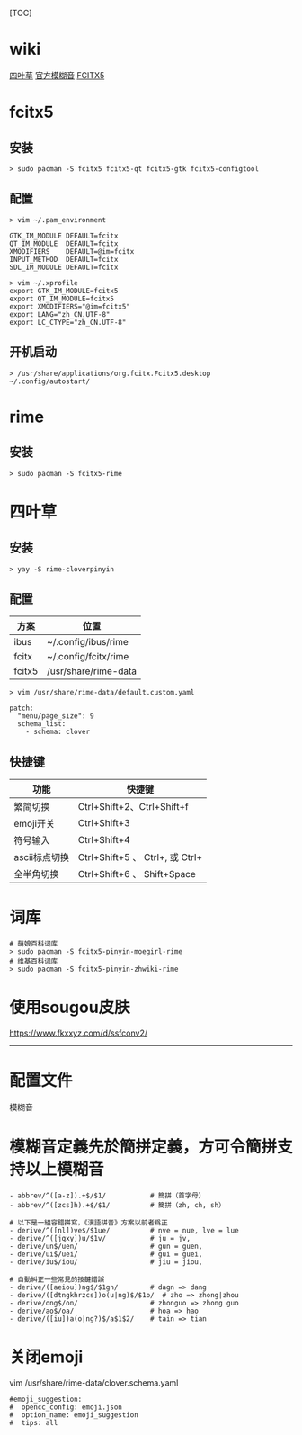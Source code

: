 [TOC]

# wiki
[四叶草](https://github.com/fkxxyz/rime-cloverpinyin/wiki)
[官方模糊音](https://gist.github.com/lotem/2320943)
[FCITX5](https://wiki.archlinux.org/title/Fcitx5_(%E7%AE%80%E4%BD%93%E4%B8%AD%E6%96%87)#IntelliJ_%E7%B3%BB%E5%88%97%E8%BD%AF%E4%BB%B6%E7%9A%84_IDE_%E4%B8%AD%E8%BE%93%E5%85%A5%E6%A1%86%E4%BD%8D%E7%BD%AE%E4%B8%8D%E6%AD%A3%E7%A1%AE)

# fcitx5
## 安装
```
> sudo pacman -S fcitx5 fcitx5-qt fcitx5-gtk fcitx5-configtool
```

## 配置
```
> vim ~/.pam_environment

GTK_IM_MODULE DEFAULT=fcitx
QT_IM_MODULE  DEFAULT=fcitx
XMODIFIERS    DEFAULT=@im=fcitx
INPUT_METHOD  DEFAULT=fcitx
SDL_IM_MODULE DEFAULT=fcitx

> vim ~/.xprofile
export GTK_IM_MODULE=fcitx5
export QT_IM_MODULE=fcitx5
export XMODIFIERS="@im=fcitx5"
export LANG="zh_CN.UTF-8"
export LC_CTYPE="zh_CN.UTF-8"
```

## 开机启动
```
> /usr/share/applications/org.fcitx.Fcitx5.desktop ~/.config/autostart/
```

# rime
## 安装
```
> sudo pacman -S fcitx5-rime
```

# 四叶草
## 安装
```
> yay -S rime-cloverpinyin
```

## 配置
| 方案   | 位置                 |
| ------ | -------------------- |
| ibus   | ~/.config/ibus/rime  |
| fcitx  | ~/.config/fcitx/rime |
| fcitx5 | /usr/share/rime-data |

```
> vim /usr/share/rime-data/default.custom.yaml

patch:
  "menu/page_size": 9
  schema_list:
    - schema: clover
```

## 快捷键
| 功能          | 快捷键                          |
| ------------- | ------------------------------- |
| 繁简切换      | Ctrl+Shift+2、Ctrl+Shift+f      |
| emoji开关     | Ctrl+Shift+3                    |
| 符号输入      | Ctrl+Shift+4                    |
| ascii标点切换 | Ctrl+Shift+5 、 Ctrl+, 或 Ctrl+ |
| 全半角切换    | Ctrl+Shift+6 、 Shift+Space     |

# 词库
```
# 萌娘百科词库
> sudo pacman -S fcitx5-pinyin-moegirl-rime
# 维基百科词库
> sudo pacman -S fcitx5-pinyin-zhwiki-rime
```

# 使用sougou皮肤
https://www.fkxxyz.com/d/ssfconv2/


---

# 配置文件
模糊音

# 模糊音定義先於簡拼定義，方可令簡拼支持以上模糊音
    - abbrev/^([a-z]).+$/$1/           # 簡拼（首字母）
    - abbrev/^([zcs]h).+$/$1/          # 簡拼（zh, ch, sh）

    # 以下是一組容錯拼寫，《漢語拼音》方案以前者爲正
    - derive/^([nl])ve$/$1ue/          # nve = nue, lve = lue
    - derive/^([jqxy])u/$1v/           # ju = jv,
    - derive/un$/uen/                  # gun = guen,
    - derive/ui$/uei/                  # gui = guei,
    - derive/iu$/iou/                  # jiu = jiou,

    # 自動糾正一些常見的按鍵錯誤
    - derive/([aeiou])ng$/$1gn/        # dagn => dang
    - derive/([dtngkhrzcs])o(u|ng)$/$1o/  # zho => zhong|zhou
    - derive/ong$/on/                  # zhonguo => zhong guo
    - derive/ao$/oa/                   # hoa => hao
    - derive/([iu])a(o|ng?)$/a$1$2/    # tain => tian
  
# 关闭emoji

vim /usr/share/rime-data/clover.schema.yaml

    #emoji_suggestion:
    #  opencc_config: emoji.json
    #  option_name: emoji_suggestion
    #  tips: all
